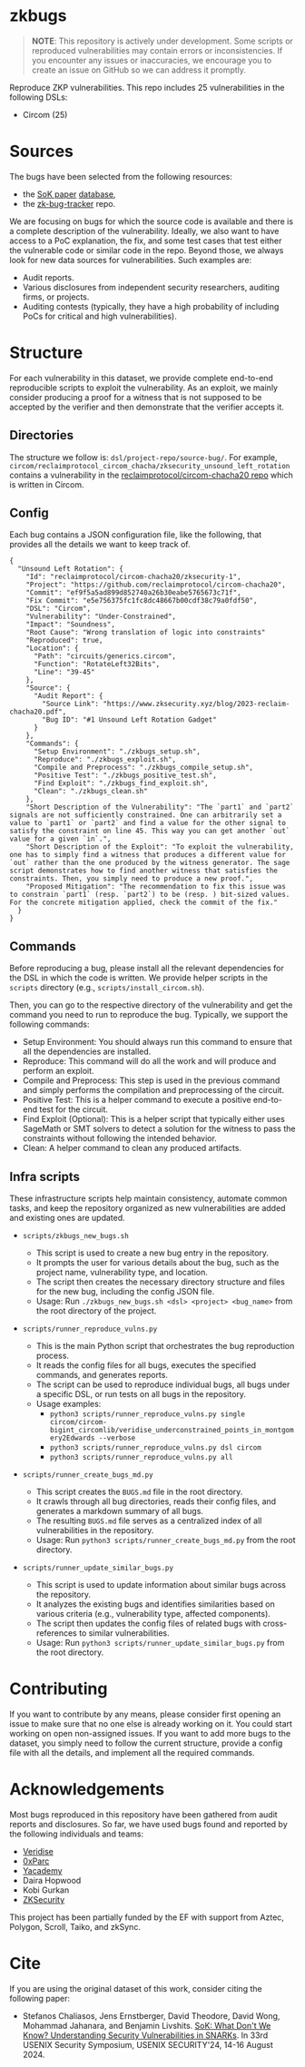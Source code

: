 # zkbugs

> __NOTE__: This repository is actively under development. Some scripts or reproduced vulnerabilities may contain errors or inconsistencies. If you encounter any issues or inaccuracies, we encourage you to create an issue on GitHub so we can address it promptly.

Reproduce ZKP vulnerabilities.
This repo includes 25 vulnerabilities in the following DSLs:

* Circom (25)

# Sources

The bugs have been selected from the following resources:

- the [SoK paper](https://arxiv.org/pdf/2402.15293) [database](https://docs.google.com/spreadsheets/d/1E97ulMufitGSKo_Dy09KYGv-aBcLPXtlN5QUpwyv66A/edit?gid=0#gid=0),
- the [zk-bug-tracker](https://github.com/0xPARC/zk-bug-tracker) repo.

We are focusing on bugs for which the source code is available and there is a complete description of the vulnerability. Ideally, we also want to have access to a PoC explanation, the fix, and some test cases that test either the vulnerable code or similar code in the repo. Beyond those, we always look for new data sources for vulnerabilities. Such examples are:

- Audit reports.
- Various disclosures from independent security researchers, auditing firms, or projects.
- Auditing contests (typically, they have a high probability of including PoCs for critical and high vulnerabilities).

# Structure

For each vulnerability in this dataset, we provide complete end-to-end reproducible scripts to exploit the vulnerability.
As an exploit, we mainly consider producing a proof for a witness that is not supposed to be accepted by the verifier and then demonstrate that the verifier accepts it.

## Directories

The structure we follow is: `dsl/project-repo/source-bug/`. 
For example, `circom/reclaimprotocol_circom_chacha/zksecurity_unsound_left_rotation` contains a vulnerability in the [reclaimprotocol/circom-chacha20 repo](https://github.com/reclaimprotocol/circom-chacha20) which is written in Circom.

## Config

Each bug contains a JSON configuration file, like the following, that provides all the details we want to keep track of.

```
{
  "Unsound Left Rotation": {
    "Id": "reclaimprotocol/circom-chacha20/zksecurity-1",
    "Project": "https://github.com/reclaimprotocol/circom-chacha20",
    "Commit": "ef9f5a5ad899d852740a26b30eabe5765673c71f",
    "Fix Commit": "e5e756375fc1fc8dc48667b00cdf38c79a0fdf50",
    "DSL": "Circom",
    "Vulnerability": "Under-Constrained",
    "Impact": "Soundness",
    "Root Cause": "Wrong translation of logic into constraints"
    "Reproduced": true,
    "Location": {
      "Path": "circuits/generics.circom",
      "Function": "RotateLeft32Bits",
      "Line": "39-45"
    },
    "Source": {
      "Audit Report": {
        "Source Link": "https://www.zksecurity.xyz/blog/2023-reclaim-chacha20.pdf",
        "Bug ID": "#1 Unsound Left Rotation Gadget"
      }
    },
    "Commands": {
      "Setup Environment": "./zkbugs_setup.sh",
      "Reproduce": "./zkbugs_exploit.sh",
      "Compile and Preprocess": "./zkbugs_compile_setup.sh",
      "Positive Test": "./zkbugs_positive_test.sh",
      "Find Exploit": "./zkbugs_find_exploit.sh",
      "Clean": "./zkbugs_clean.sh"
    },
    "Short Description of the Vulnerability": "The `part1` and `part2` signals are not sufficiently constrained. One can arbitrarily set a value to `part1` or `part2` and find a value for the other signal to satisfy the constraint on line 45. This way you can get another `out` value for a given `in`.",
    "Short Description of the Exploit": "To exploit the vulnerability, one has to simply find a witness that produces a different value for `out` rather than the one produced by the witness generator. The sage script demonstrates how to find another witness that satisfies the constraints. Then, you simply need to produce a new proof.",
    "Proposed Mitigation": "The recommendation to fix this issue was to constrain `part1` (resp. `part2`) to be (resp. ) bit-sized values. For the concrete mitigation applied, check the commit of the fix."
  }
}
```

## Commands

Before reproducing a bug, please install all the relevant dependencies for the DSL in which the code is written. We provide helper scripts in the `scripts` directory (e.g., `scripts/install_circom.sh`).

Then, you can go to the respective directory of the vulnerability and get the command you need to run to reproduce the bug. Typically, we support the following commands:

* Setup Environment: You should always run this command to ensure that all the dependencies are installed.
* Reproduce: This command will do all the work and will produce and perform an exploit.
* Compile and Preprocess: This step is used in the previous command and simply performs the compilation and preprocessing of the circuit.
* Positive Test: This is a helper command to execute a positive end-to-end test for the circuit.
* Find Exploit (Optional): This is a helper script that typically either uses SageMath or SMT solvers to detect a solution for the witness to pass the constraints without following the intended behavior.
* Clean: A helper command to clean any produced artifacts.

## Infra scripts

These infrastructure scripts help maintain consistency, automate common tasks, and keep the repository organized as new vulnerabilities are added and existing ones are updated.

- `scripts/zkbugs_new_bugs.sh`
  - This script is used to create a new bug entry in the repository.
  - It prompts the user for various details about the bug, such as the project name, vulnerability type, and location.
  - The script then creates the necessary directory structure and files for the new bug, including the config JSON file.
  - Usage: Run `./zkbugs_new_bugs.sh <dsl> <project> <bug_name>` from the root directory of the project.

- `scripts/runner_reproduce_vulns.py`
  - This is the main Python script that orchestrates the bug reproduction process.
  - It reads the config files for all bugs, executes the specified commands, and generates reports.
  - The script can be used to reproduce individual bugs, all bugs under a specific DSL, or run tests on all bugs in the repository.
  - Usage examples:
    - `python3 scripts/runner_reproduce_vulns.py single circom/circom-bigint_circomlib/veridise_underconstrained_points_in_montgomery2Edwards --verbose`
    - `python3 scripts/runner_reproduce_vulns.py dsl circom`
    - `python3 scripts/runner_reproduce_vulns.py all`

- `scripts/runner_create_bugs_md.py`
  - This script creates the `BUGS.md` file in the root directory.
  - It crawls through all bug directories, reads their config files, and generates a markdown summary of all bugs.
  - The resulting `BUGS.md` file serves as a centralized index of all vulnerabilities in the repository.
  - Usage: Run `python3 scripts/runner_create_bugs_md.py` from the root directory.

- `scripts/runner_update_similar_bugs.py`
  - This script is used to update information about similar bugs across the repository.
  - It analyzes the existing bugs and identifies similarities based on various criteria (e.g., vulnerability type, affected components).
  - The script then updates the config files of related bugs with cross-references to similar vulnerabilities.
  - Usage: Run `python3 scripts/runner_update_similar_bugs.py` from the root directory.

# Contributing

If you want to contribute by any means, please consider first opening an issue to make sure that no one else is already working on it. 
You could start working on open non-assigned issues.
If you want to add more bugs to the dataset, you simply need to follow the current structure, provide a config file with all the details, and implement all the required commands.

# Acknowledgements

Most bugs reproduced in this repository have been gathered from audit reports and disclosures. So far, we have used bugs found and reported by the following individuals and teams:

* [Veridise](https://veridise.com/audits/)
* [0xParc](https://github.com/0xPARC/zk-bug-tracker)
* [Yacademy](https://github.com/RajeshRk18/ZK-Audit-Report)
* Daira Hopwood
* Kobi Gurkan
* [ZKSecurity](https://www.zksecurity.xyz/reports/)

This project has been partially funded by the EF with support from Aztec, Polygon, Scroll, Taiko, and zkSync.

# Cite

If you are using the original dataset of this work, consider citing the following paper:

* Stefanos Chaliasos, Jens Ernstberger, David Theodore, David Wong, Mohammad Jahanara, and Benjamin Livshits. [SoK: What Don't We Know? Understanding Security Vulnerabilities in SNARKs](https://arxiv.org/pdf/2402.15293). In 33rd USENIX Security Symposium, USENIX SECURITY'24, 14-16 August 2024.
